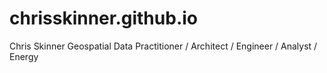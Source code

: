 # chrisskinner.github.io
Chris Skinner Geospatial Data Practitioner / Architect / Engineer / Analyst / Energy
